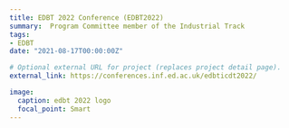 ```yaml
---
title: EDBT 2022 Conference (EDBT2022)
summary:  Program Committee member of the Industrial Track
tags:
- EDBT
date: "2021-08-17T00:00:00Z"

# Optional external URL for project (replaces project detail page).
external_link: https://conferences.inf.ed.ac.uk/edbticdt2022/

image:
  caption: edbt 2022 logo
  focal_point: Smart
---
```


